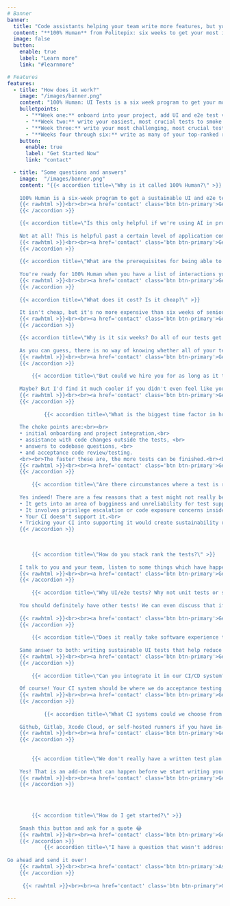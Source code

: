 ```yaml
---
# Banner
banner:
  title: "Code assistants helping your team write more features, but you’re also shipping more surprises?<br><br>Time to pin down your product behavior by finally getting that UI and e2e test suite."
  content: "**100% Human** from Politepix: six weeks to get your most important interactions under test, while making it easier for you to add UI tests and e2e tests in the future. For happier users, and better sleep for you.<br><br>Implemented for your **iOS app** or **macOS app** by an experienced 100% human.{{< rawhtml >}}<a id='learnmore'>{{< /rawhtml >}}"
  image: false
  button:
    enable: true
    label: "Learn more"
    link: "#learnmore"

# Features
features:
  - title: "How does it work?"
    image: "/images/banner.png"
    content: "100% Human: UI Tests is a six week program to get your most important product interactions under test:"
    bulletpoints:
      - "**Week one:** onboard into your project, add UI and e2e test velocity/sustainability features to your codebase, stack-rank your tests via a weighted system of frequency, adjacency to your USP, security, and complexity."
      - "**Week two:** write your easiest, most crucial tests to smoke out and address any integration issues that didn't come up in onboarding."
      - "**Week three:** write your most challenging, most crucial tests to find and solve the outer limits of your testing challenges, so you will be in a great position to add sustainable tests after the program is over."
      - "**Weeks four through six:** write as many of your top-ranked remaining tests as possible in the time remaining, leaving you with a working test plan that addresses your most important interactions, which you will be able to add to with fewer pain points."
    button:
      enable: true
      label: "Get Started Now"
      link: "contact"

  - title: "Some questions and answers"
    image:  "/images/banner.png"
    content: "{{< accordion title=\"Why is it called 100% Human?\" >}}
    
    100% Human is a six-week program to get a sustainable UI and e2e test suite in place for your product, so that increased feature velocity from coding assistants doesn’t result in release surprises sneaking past your preflight checks.<br><br>The idea is that a 100% Human can use her extensive experience with other human engineers, and with writing software, and with large language models, and with infrastructure and automation, to make it safer for you to integrate code assistant code into your production flow, whether the arrival of code assistant code into your codebase is planned, or not.
    {{< rawhtml >}}<br><br><a href='contact' class='btn btn-primary'>Get Started</a><br><br>{{< /rawhtml >}}
    {{< /accordion >}}

    {{< accordion title=\"Is this only helpful if we're using AI in production?\" >}}
    
    Not at all! This is helpful past a certain level of application complexity, regardless. I just think a lot of teams have code assistants in the mix now, and I think testing products containing AI code using human skills, experience, communication, and systems thinking, and not by using more AI code to test the AI code, is a good idea.
    {{< rawhtml >}}<br><br><a href='contact' class='btn btn-primary'>Get Started</a><br><br>{{< /rawhtml >}}
    {{< /accordion >}}
        
    {{< accordion title=\"What are the prerequisites for being able to book 100% Human?\" >}}
    
    You're ready for 100% Human when you have a list of interactions you know you need to test (maybe they are your preflight checks, or your QA list, or your aspirational UI and e2e test list, or a list of things in plain language that have gone wrong in the past) and you have a working CI system.<br><br>You know better than anyone what needs testing in your app, and this varies from app to app, but I am happy to help with additional suggestions if I notice that adding a new test would add security or other benefits to your users or your production flow.<br><br>If you aren't there yet, you can also book the 3-week add-on to help you figure out your test plan, and/or the 3-week add-on to help you set up CI/CD. 
    {{< rawhtml >}}<br><br><a href='contact' class='btn btn-primary'>Get Started</a><br><br>{{< /rawhtml >}}
    {{< /accordion >}}
    
    {{< accordion title=\"What does it cost? Is it cheap?\" >}}
    
    It isn't cheap, but it's no more expensive than six weeks of senior engineer attention at good US salaries to the same concerns, or their attention to something those tests could catch, but didn't. And while it's happening, that senior engineer you just thought of when you read that will still be there working on your product feature deliverables instead of on this. Bargain!
    {{< rawhtml >}}<br><br><a href='contact' class='btn btn-primary'>Get in touch for a quote</a><br><br>{{< /rawhtml >}}
    {{< /accordion >}}

    {{< accordion title=\"Why is it six weeks? Do all of our tests get written in six weeks?\" >}}
    
    As you can guess, there is no way of knowing whether all of your test suite can be written in six weeks. Maybe, maybe not. The reason 100% Human UI Tests is only six weeks is because I think the <a href='https://en.wikipedia.org/wiki/Pareto_principle'>**Pareto Principle**</a> will help us focus in on the tests with the highest impact to your releases and to find the outer limits of your test complexity, after which you will have your gnarliest tests working, and you'll have a testbed with roadsigns and documentation about how to add your future tests and maintain your current ones. I actually think this is more valuable than being \"done with writing tests\", which is probably not a preferable goal compared to being less hesitant to add new UI or e2e tests or alter old ones.
    {{< rawhtml >}}<br><br><a href='contact' class='btn btn-primary'>Get Started</a><br><br>{{< /rawhtml >}}
    {{< /accordion >}}
    
        {{< accordion title=\"But could we hire you for as long as it takes to write all of our tests?\" >}}
    
    Maybe? But I'd find it much cooler if you didn't even feel like you needed to once the six weeks were done.
    {{< rawhtml >}}<br><br><a href='contact' class='btn btn-primary'>Get Started</a><br><br>{{< /rawhtml >}}
    {{< /accordion >}}
    
            {{< accordion title=\"What is the biggest time factor in how many tests you can complete for us?\" >}}
    
    The choke points are:<br><br> 
    • initial onboarding and project integration,<br>
    • assistance with code changes outside the tests, <br>
    • answers to codebase questions, <br>
    • and acceptance code review/testing.
    <br><br>The faster these are, the more tests can be finished.<br><br>It is a very good idea for there to be a DRI (directly responsible individual) for me to liaise with. They can primarily be doing other things, though!
    {{< rawhtml >}}<br><br><a href='contact' class='btn btn-primary'>Get Started</a><br><br>{{< /rawhtml >}}
    {{< /accordion >}}
    
        {{< accordion title=\"Are there circumstances where a test is ranked as being important but it can't be done?\" >}}
    
    Yes indeed! There are a few reasons that a test might not really be do-able even when it's a great idea. Some of the reasons:<br><br> 
    • It gets into an area of bugginess and unreliability for test support in either the IDE, the SDK, the hardware, or your CI service.<br>
    • It involves privilege escalation or code exposure concerns inside of your CI or similar services.<br>
    • Your CI doesn't support it.<br>
    • Tricking your CI into supporting it would create sustainability risks for your future testing.<br><br>Part of the service is saying \"we should think about whether there is a different way to get confidence about that\" and making some suggestions, or, occasionally, just saying \"we can't do that\". {{< rawhtml >}}<br><br><a href='contact' class='btn btn-primary'>Get Started</a><br><br>{{< /rawhtml >}}
    {{< /accordion >}}
    

    
        {{< accordion title=\"How do you stack rank the tests?\" >}}
    
    I talk to you and your team, listen to some things which have happened and what you manually check before a release, I tell you some things I think could happen based on my Apple platform software development history, devops, and security experience, and we give potential tests a criticality rank and difficulty level based on qualitative and quantitative factors.<br><br> That will direct the effort to what will help you the best, in the order that will shake out integration issues in the way that is fastest to address. This would not give the same results for the same feature in different products or companies, because the purpose and history of the product are factors in the ranking.
    {{< rawhtml >}}<br><br><a href='contact' class='btn btn-primary'>Get Started</a><br><br>{{< /rawhtml >}}
    {{< /accordion >}}
    
        {{< accordion title=\"Why UI/e2e tests? Why not unit tests or snapshot tests?\" >}}
    
    You should definitely have other tests! We can even discuss that if it is a need. It is also possible that some things that look like potential UI or e2e tests would be a better unit or snapshot test, and I will tell you if so. However, I think a good suite of UI and/or e2e tests is a great last defense against **product-level** surprises that arrive due to code assistants adding features much faster, but with less reasoning and less systematic/historical knowledge about your product.
 
    {{< rawhtml >}}<br><br><a href='contact' class='btn btn-primary'>Get Started</a><br><br>{{< /rawhtml >}}
    {{< /accordion >}}
    
        {{< accordion title=\"Does it really take software experience to write UI tests/aren't UI tests brittle?\" >}}
    
    Same answer to both: writing sustainable UI tests that help reduce release fears requires experience, and understanding more than one software and human system. 
    {{< rawhtml >}}<br><br><a href='contact' class='btn btn-primary'>Get Started</a><br><br>{{< /rawhtml >}}
    {{< /accordion >}}
    
        {{< accordion title=\"Can you integrate it in our CI/CD system?\" >}}
    
    Of course! Your CI system should be where we do acceptance testing for the tests. If you don't have one, I can help you set one up for the first time, as an add-on.
    {{< rawhtml >}}<br><br><a href='contact' class='btn btn-primary'>Get Started</a><br><br>{{< /rawhtml >}}
    {{< /accordion >}}
    
            {{< accordion title=\"What CI systems could we choose from if we get the add-on to have you set up CI for us?\" >}}
    
    Github, Gitlab, Xcode Cloud, or self-hosted runners if you have in-house security engineers (self-hosted runners are cool, but they need someone around to worry about them a little bit 😂) 
    {{< rawhtml >}}<br><br><a href='contact' class='btn btn-primary'>Get Started</a><br><br>{{< /rawhtml >}}
    {{< /accordion >}}
    
    
        {{< accordion title=\"We don't really have a written test plan for releases yet, but I'm starting to think we need one. Is that possible to get help with?\" >}}
    
    Yes! That is an add-on that can happen before we start writing your tests. 
    {{< rawhtml >}}<br><br><a href='contact' class='btn btn-primary'>Get Started</a><br><br>{{< /rawhtml >}}
    {{< /accordion >}}
    


    
        {{< accordion title=\"How do I get started?\" >}}
    
    Smash this button and ask for a quote 😂 
    {{< rawhtml >}}<br><br><a href='contact' class='btn btn-primary'>Get Started</a><br><br>{{< /rawhtml >}}
    {{< /accordion >}}
            {{< accordion title=\"I have a question that wasn't addressed here!\" >}}
    
Go ahead and send it over!
    {{< rawhtml >}}<br><br><a href='contact' class='btn btn-primary'>Ask a question</a><br><br>{{< /rawhtml >}}
    {{< /accordion >}}
    
     {{< rawhtml >}}<br><br><a href='contact' class='btn btn-primary'>Get started Now →</a><br><br>{{< /rawhtml >}}"
  
---
```

